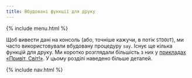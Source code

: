 ```yaml
---
title: Вбудовані функції для друку
---
```


{% include menu.html %}

Щоб вивести дані на консоль (або, точніше кажучи, в потік `STDOUT`), ми часто використовували вбудовану процедуру `say`. Існує ще кілька функцій для друку. Ми коротко розглядали більшість з них у [прикладах «Привіт, Світ!»](/uk/essentials/hello-world). У цьому розділі наведено більше деталей.

{% include nav.html %}